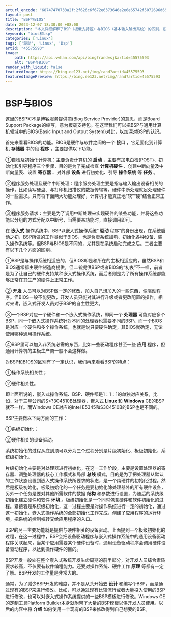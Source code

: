 ```yaml
---
arturl_encode: "68747470733a2f:2f626c6f672e6373646e2e6e65742f5072696d657072696d65:2f61727469636c652f64657461696c732f3435353735353933"
layout: post
title: "BSP与BIOS"
date: 2023-12-07 18:30:00 +08:00
description: "本文详细解释了BSP（板载支持包）与BIOS（基本输入输出系统）的区别，包括它们的功能、特点以及在嵌"
keywords: "bios和bsp"
categories: ['Linux']
tags: ['驱动', 'Linux', 'Bsp']
artid: "45575593"
image:
    path: https://api.vvhan.com/api/bing?rand=sj&artid=45575593
    alt: "BSP与BIOS"
render_with_liquid: false
featuredImage: https://bing.ee123.net/img/rand?artid=45575593
featuredImagePreview: https://bing.ee123.net/img/rand?artid=45575593
---
```


# BSP与BIOS

这里的BSP可不是博客服务提供商(Blog Service Provider)的意思，而是Board Support Package的缩写，意为板载支持包。在这里我们可以把BSP与通用计算机领域中的BIOS(Basic Input and Output System)对比，以加深对BSP的认识。

首先来看看BIOS的功能。BIOS是硬件与软件之间的一个
**接口**
，它足固化到计算机
**存储器**
中的段
**程序**
，主要提供以下功能。

①自检及初始化计算机：主要负责计算机的
**启动**
，主要有加电白检(POST)、初始化和引导程序三个步骤，目的是为了完成检查
**计算机硬件**
、创建中断向量及中断向量表、设置
**寄存器**
、对外部
**设备**
进行初始化、引导
**操作系统**
等
**任务**
。

②程序服务处理及硬件中断处理：程序服务处理主要是指与输入输出设备相关的操作，比如读写硬盘、与打印机扫描仪的数据传输等。硬件中断处理就足处理硬件的一些需求。只有将下面两大功能处理好，计算机才能真正地“软”“硬”结合正常工作。

③程序服务请求：主要是为了调用中断处理来实现硬件的某些功能，并将这些功能以分组的方式分配以中断号，当需要某功能时，直接调用即可。

在
**嵌入式**
操作系统中，BSP以嵌入式操作系统“
**驱动**
程序”的身份出现，在系统启动之初，BSP所做的工作类似于BIOS，也是负责系统加电、初始化各种设备、装入操作系统等。但BSP与BIOS是不同的，尤其是在系统启动完成之后。二者主要有以下几个方面的区别。

①BSP是与操作系统相适应的，但BIOS却是和所在的主板相适应的，虽然BSP和BIOS通常都由硬件制造商提供，但二者提供BSP或者BI0S的“初衷”不一样，前者是为了让自己的硬件支持某种嵌入式操作系统，而后者则是为了所有操作系统都能够正常在其生产的硬件上正常工作。

②
**开发**
人员可以对BSP做一定的修改，加入自己想加入的一些东西，像驱动程序。但BIOS一般不能更改，开发人员只能对其进行升级或者更改配置的操作，相对来讲，嵌入式开发人员对于BSP的自主性更大。

③一个BSP对应一个硬件和一个嵌入式操作系统，即同一个
**处理器**
可能对应多个BSP，同一个嵌入式操作系统针对不同的处理器也需要不同的BSP。而一个BIOS是对应一个硬件和多个操作系统，也就是说只要硬件确定，其BIOS就确定，无论使用哪种通用操作系统。

④BSP里可以加入非系统必需的东西，比如一些驱动程序甚至一些
**应用**
程序，但通用计算机的主板生产商一般不会这样做。

对BSP和B10S的区别有了一定认识，我们再来看看BSP的特点：

①操作系统相关性；

②硬件相关性。

即上面所说的，嵌入式操作系统、BSP、硬件都是1：1：1的单独对应关系，比如，对于三星公司的S<?3C4510B处理器，嵌入式
**Linux**
和
**Windows**
CE的BSP就不一样。而Windows CE对应的Intel E5345和S3C4510B的BSP也是不同的。

BSP主要做以下两方面的工作：

①系统初始化；

②硬件相关的设备驱动。

系统初始化的过程从底到顶可以分为三个过程分别是片级初始化、板级初始化、系统级初始化。

片级初始化主要是对处理器进行初始化，在这一工作阶段，主要是设置处理器的寄存器、调整处理器的核心工作模式和局部
**总线**
模式，目的是为了把处理器从默认的工作状态设置到嵌入式操作系统所要求的状态，是一个纯硬件的初始化过程。然后是板级初始化，板级初始化的一个任务是要初始化除处理器外的所有硬件设各，另外一个任务是要对其他所需软件的数据
**结构**
和参数进行设置，为随后的系统级初始化建立硬件和软件
**环境**
。板级初始化是一个同时包含硬件和软件初始化的过程。紧接着是系统级初始化，这一过程主要是对操作系统进行一定的初始化，通过这一初始化，嵌入式操作系统的全部初始化工作完成，创建了应用程序的运行环境，把系统的控制权转交给应用程序的入口。

BSP的另一主要功能就是提供与硬件相关的设备驱动。上面提到一个板级初始化的过程，在这一过程中，BSP会把设备驱动程序与嵌入式操作系统中的通用设备驱动程序关联起来，当某个应用需要某个硬件设备时，通用设备驱动程序会调用硬件设备驱动程序，以达到操作硬件的目的。

BSP开发一般处在整个嵌入式系统开发生命周期的前半部分，对开发人员综合素质要求较高，不仅要有软件编程能力。还要对操作系统、硬件工作
**原理**
等都有一定了解。BSP开发的工作量是非常大的。

通常，为了减少BSP开发的难度，并不是从头开始去
**设计**
和编写个BSP，而是通过现有的BSP来进行修改。比如，可以通过现有比较流行或者大量投入使用的BSP进行修改，也可以对嵌入式操作系统提供的一些BSP模板进行修改。Windows CE的定制工具Platform Builder本身就附带了大量的BSP模板以供开发人员使用。以后的内容中将
**介绍**
如何使用一个现有的BSP来修改得到自己想要的BSP。